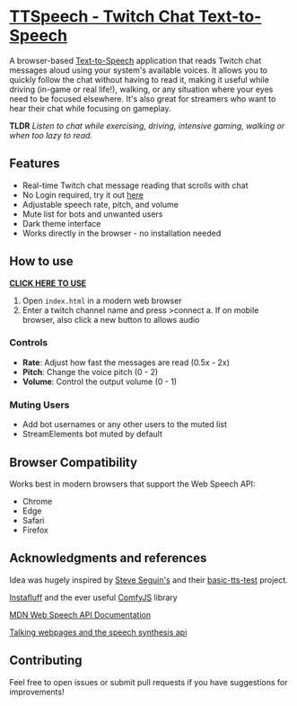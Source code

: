 # **[TTSpeech - Twitch Chat Text-to-Speech](https://vuvuvu.github.io/Twitch-to-speech/)**


A browser-based [Text-to-Speech](https://vuvuvu.github.io/Twitch-to-speech/) application that reads Twitch chat messages aloud using your system's available voices. It allows you to quickly follow the chat without having to read it, making it useful while driving (in-game or real life!), walking, or any situation where your eyes need to be focused elsewhere. It's also great for streamers who want to hear their chat while focusing on gameplay.

**TLDR** *Listen to chat while exercising, driving, intensive gaming, walking or when too lazy to read.*

## Features

- Real-time Twitch chat message reading that scrolls with chat 
- No Login required, try it out [here](https://vuvuvu.github.io/Twitch-to-speech/)
- Adjustable speech rate, pitch, and volume
- Mute list for bots and unwanted users
- Dark theme interface
- Works directly in the browser - no installation needed

## How to use
   **[CLICK HERE TO USE](https://vuvuvu.github.io/Twitch-to-speech/)**

1. Open `index.html` in a modern web browser
2. Enter a twitch channel name and press >connect
    a. If on mobile browser, also click a new button to allows audio 

### Controls
- **Rate**: Adjust how fast the messages are read (0.5x - 2x)
- **Pitch**: Change the voice pitch (0 - 2)
- **Volume**: Control the output volume (0 - 1)

### Muting Users
- Add bot usernames or any other users to the muted list
- StreamElements bot muted by default

## Browser Compatibility

Works best in modern browsers that support the Web Speech API:
- Chrome
- Edge
- Safari
- Firefox

## Acknowledgments and references

Idea was hugely inspired by [Steve Seguin's](https://github.com/steveseguin) and their [basic-tts-test](https://github.com/steveseguin/basic-tts-test) project.

 [Instafluff](https://twitch.tv/instafluff) and the ever useful [ComfyJS](https://github.com/instafluff/comfyjs) library

 [MDN Web Speech API Documentation](https://developer.mozilla.org/en-US/docs/Web/API/Web_Speech_API)
 
 [Talking webpages and the speech synthesis api](https://www.sitepoint.com/talking-web-pages-and-the-speech-synthesis-api/)

## Contributing

Feel free to open issues or submit pull requests if you have suggestions for improvements!